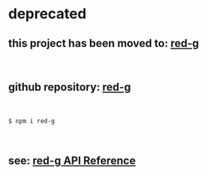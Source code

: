 # deprecated

## this project has been moved to: [red-g](https://www.npmjs.com/package/red-g)
<br />

## github repository: [red-g](https://github.com/drmats/red-g)
<br />

```
$ npm i red-g
```
<br />

## see: [red-g API Reference](https://drmats.github.io/red-g/)
